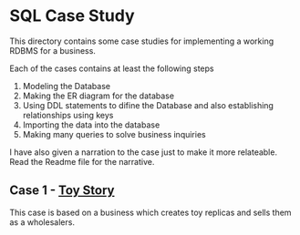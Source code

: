 # SQL Case Study

This directory contains some case studies for implementing a working RDBMS for a business.

Each of the cases contains at least the following steps
1. Modeling the Database
2. Making the ER diagram for the database
3. Using DDL statements to difine the Database and also establishing relationships using keys
4. Importing the data into the database
5. Making many queries to solve business inquiries

I have also given a narration to the case just to make it more relateable. Read the Readme file for the narrative. 

## Case 1 - [Toy Story](Toy%20Story%20Case%20Study/Readme.md)
This case is based on a business which creates toy replicas and sells them as a wholesalers. 
